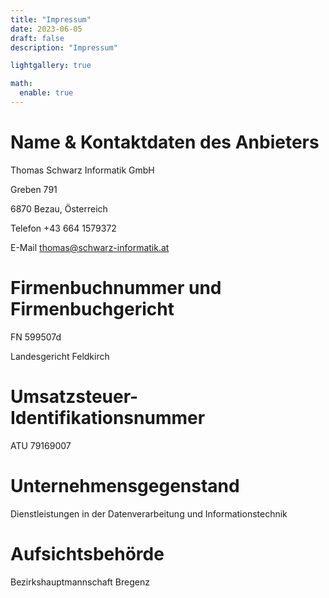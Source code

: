 ```yaml
---
title: "Impressum"
date: 2023-06-05
draft: false
description: "Impressum"

lightgallery: true

math:
  enable: true
---
```


# Name & Kontaktdaten des Anbieters

Thomas Schwarz Informatik GmbH

Greben 791

6870 Bezau, Österreich

Telefon +43 664 1579372

E-Mail thomas@schwarz-informatik.at

# Firmenbuchnummer und Firmenbuchgericht

FN 599507d

Landesgericht Feldkirch

# Umsatzsteuer-Identifikationsnummer

ATU 79169007

# Unternehmensgegenstand

Dienstleistungen in der Datenverarbeitung und Informationstechnik

# Aufsichtsbehörde

Bezirkshauptmannschaft Bregenz
